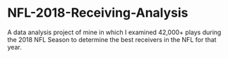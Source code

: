 # NFL-2018-Receiving-Analysis

A data analysis project of mine in which I examined 42,000+ plays during the 2018 NFL Season to determine the best receivers in the NFL for that year.
